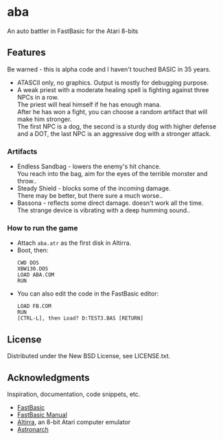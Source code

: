 # aba
An auto battler in FastBasic for the Atari 8-bits

## Features

Be warned - this is alpha code and I haven't touched BASIC in 35 years.  

* ATASCII only, no graphics. Output is mostly for debugging purpose. 
* A weak priest with a moderate healing spell is fighting against three NPCs in a row.  
  The priest will heal himself if he has enough mana.  
  After he has won a fight, you can choose a random artifact that will make him stronger.  
  The first NPC is a dog, the second is a sturdy dog with higher defense and a DOT,
  the last NPC is an aggressive dog with a stronger attack.

### Artifacts

* Endless Sandbag - lowers the enemy's hit chance.  
  You reach into the bag, aim for the eyes of the terrible monster and throw..
* Steady Shield - blocks some of the incoming damage.  
  There may be better, but there sure a much worse..
* Bassona - reflects some direct damage. doesn't work all the time.  
  The strange device is vibrating with a deep humming sound..

### How to run the game

* Attach ``aba.atr`` as the first disk in Altirra.
* Boot, then:
  ```
  CWD DOS
  XBW130.DOS
  LOAD ABA.COM
  RUN
  ```
* You can also edit the code in the FastBasic editor:
  ```
  LOAD FB.COM
  RUN
  [CTRL-L], then Load? D:TEST3.BAS [RETURN]
  ```

## License

Distributed under the New BSD License, see LICENSE.txt.

## Acknowledgments

Inspiration, documentation, code snippets, etc.
* [FastBasic](https://github.com/dmsc/fastbasic)
* [FastBasic Manual](https://github.com/dmsc/fastbasic/blob/master/manual.md)
* [Altirra](https://www.virtualdub.org/altirra.html), an 8-bit Atari computer emulator
* [Astronarch](https://store.steampowered.com/app/1234940/Astronarch/)
